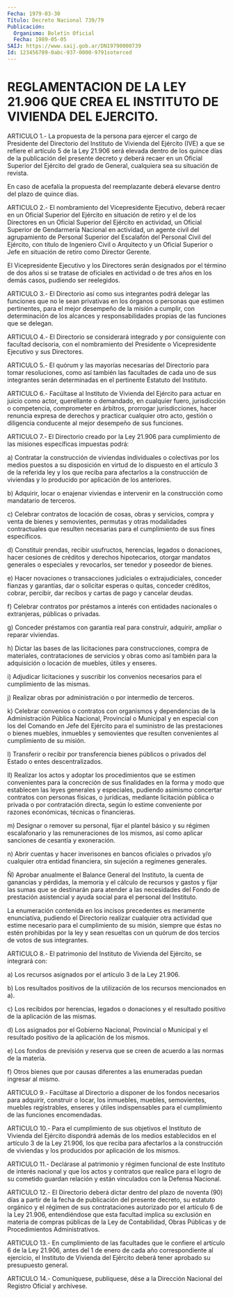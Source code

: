 ```yaml
---
Fecha: 1979-03-30
Título: Decreto Nacional 739/79
Publicación:
  Organismo: Boletín Oficial
  Fecha: 1989-05-05
SAIJ: https://www.saij.gob.ar/DN19790000739
Id: 123456789-0abc-937-0000-9791soterced
---
```

# REGLAMENTACION DE LA LEY 21.906 QUE CREA EL INSTITUTO DE VIVIENDA DEL EJERCITO.

<a id="1"></a>
ARTICULO  1.- La propuesta de la persona para ejercer el cargo de  Presidente  del   Directorio  del  Instituto  de  Vivienda  del Ejército (IVE) a que se  refiere  el  artículo  5  de la Ley 21.906 será  elevada  dentro  de  los  quince  días de la publicación  del presente  decreto  y  deberá  recaer  en  un Oficial  Superior  del Ejército  del  grado  de General, cualquiera sea  su  situación  de revista.

En caso de acefalía la  propuesta  del reemplazante deberá elevarse dentro del plazo de quince días.

<a id="2"></a>
ARTICULO  2.-  El  nombramiento  del Vicepresidente Ejecutivo, deberá recaer en un Oficial Superior del  Ejército  en situación de retiro y el de los Directores en un Oficial Superior  del  Ejército en  actividad,  un  Oficial  Superior  de  Gendarmería  Nacional en actividad,  un  agente  civil del agrupamiento de Personal Superior del  Escalafón del Personal  Civil  del  Ejército,  con  título  de Ingeniero  Civil  o  Arquitecto  y  un  Oficial  Superior o Jefe en situación de retiro como Director Gerente.

El Vicepresidente Ejecutivo y los Directores serán  designados  por el  término  de  dos años si se tratase de oficiales en actividad o de  tres  años  en  los   demás  casos,  pudiendo  ser  reelegidos.

<a id="3"></a>
ARTICULO  3.-  El  Directorio  así  como sus integrantes podrá delegar las funciones que no le sean privativas  en  los  órganos o personas  que  estimen  pertinentes, para el mejor desempeño de  la misión a cumplir, con determinación de los alcances y responsabilidades  propias    de  las  funciones  que  se  delegan.

<a id="4"></a>
ARTICULO  4.-  El  Directorio  se  considerará integrado y por consiguiente  con  facultad  decisoria,  con  el  nombramiento  del Presidente o Vicepresidente Ejecutivo y sus Directores.

<a id="5"></a>
ARTICULO 5.- El quórum y las mayorías necesarias del Directorio para  tomar  resoluciones,  como así también las facultades de cada uno  de  sus  integrantes  serán   determinadas  en  el  pertinente Estatuto del Instituto.

<a id="6"></a>
ARTICULO  6.-  Facúltase al Instituto de Vivienda del Ejército para actuar en juicio  como  actor,  querellante  o  demandado,  en cualquier    fuero,  jurisdicción  o  competencia,  comprometer  en árbitros,  prorrogar  jurisdicciones,  hacer  renuncia  expresa  de derechos y practicar  cualquier  otro  acto,  gestión  o diligencia conducente al mejor desempeño de sus funciones.

<a id="7"></a>
ARTICULO  7.-  El  Directorio  creado  por  la Ley 21.906 para cumplimiento  de  las  misiones específicas impuestas  podrá:

a)  Contratar  la  construcción    de    viviendas  individuales  o colectivas por los medios puestos a su disposición  en virtud de lo dispuesto  en  el  artículo  3 de la referida ley y los que  reciba para afectarlos a la construcción  de  viviendas y lo producido por aplicación de los anteriores.

b)  Adquirir,  locar  o  enajenar  viviendas  e  intervenir  en  la construcción como mandatario de terceros.

c)  Celebrar contratos de locación de  cosas,  obras  y  servicios, compra    y  venta  de  bienes  y  semovientes,  permutas  y  otras modalidades    contractuales    que  resulten  necesarias  para  el cumplimiento de sus  fines específicos.

d)  Constituir prendas, recibir usufructos,  herencias,  legados  o donaciones,  hacer  cesiones  de  créditos y derechos hipotecarios, otorgar mandatos generales o especiales  y  revocarlos, ser tenedor y poseedor de bienes.

e) Hacer novaciones o transacciones judiciales  o  extrajudiciales, conceder  fianzas  y garantías, dar o solicitar esperas  o  quitas, conceder créditos, cobrar,  percibir,  dar recibos y cartas de pago y cancelar deudas.

f)  Celebrar  contratos  por  préstamos  a  interés  con  entidades nacionales o extranjeras, públicas o privadas.

g) Conceder préstamos con garantía real para  construír,  adquirir, ampliar o reparar viviendas.

h)  Dictar  las  bases  de  las  licitaciones  para construcciones, compra de materiales, contrataciones de servicios  y obras como así también  para  la  adquisición  o  locación  de  muebles, útiles  y enseres.

i)  Adjudicar  licitaciones  y  suscribir los convenios  necesarios para el cumplimiento de las mismas.

j) Realizar obras por administración  o por intermedio de terceros.

k) Celebrar convenios o contratos con organismos  y dependencias de la  Administración  Pública Nacional, Provincial o Municipal  y  en especial  con  los  del  Comando  en  Jefe  del  Ejército  para  el suministro  de  las prestaciones  o  bienes  muebles,  inmuebles  y semovientes  que  resulten   convenientes  al  cumplimiento  de  su misión.

l)  Transferir  o  recibir  por  transferencia  bienes  públicos  o privados del Estado o entes descentralizados.

ll) Realizar los actos y adoptar los  procedimientos que se estimen convenientes para la concreción de sus  finalidades  en  la forma y modo  que  establecen  las  leyes  generales y especiales, pudiendo asimismo  concertar contratos con personas  físicas,  o  jurídicas, mediante licitación  pública  o privada o por contratación directa, según  lo estime conveniente por  razones  económicas,  técnicas  o financieras.

m) Designar  o  remover  su  personal, fijar el plantel básico y su régimen escalafonario y las remuneraciones  de los mismos, así como aplicar sanciones de cesantía y exoneración.

n)  Abrir  cuentas  y  hacer  inverisones  en  bancos  oficiales  o privados  y/o  cualquier otra entidad financiera,  sin  sujeción  a regímenes generales.

Ñ) Aprobar anualmente  el  Balance General del Instituto, la cuenta de ganancias y pérdidas, la  memoria  y  el  cálculo  de recursos y gastos  y  fijar  las  sumas que se destinarán para atender  a  las necesidades del Fondo de  prestación  asistencial  y  ayuda  social para el personal del Instituto.

La  enumeración  contenida  en los incisos precedentes es meramente enunciativa,  pudiendo  el  Directorio    realizar  cualquier  otra actividad que estime necesario para el cumplimiento  de  su misión, siempre  que  éstas no estén prohibidas por la ley y sean resueltas con  un  quórum  de  dos  tercios  de  votos  de  sus  integrantes.

<a id="8"></a>
ARTICULO  8.-  El  patrimonio  del  Instituto  de Vivienda del Ejército, se integrará con:

a) Los recursos asignados por el artículo 3 de la Ley  21.906.

b)  Los  resultados  positivos  de  la  utilización de los recursos mencionados en a).

c)  Los  recibidos  por  herencias,  legados  o   donaciones  y  el resultado positivo de la aplicación de las mismas.

d) Los asignados por el Gobierno Nacional, Provincial  o  Municipal y  el  resultado  positivo  de  la  aplicación  de los mismos.

e) Los fondos de previsión y reserva que se creen  de acuerdo a las normas de la materia.

f)  Otros bienes que por causas diferentes a las enumeradas  puedan ingresar al mismo.

<a id="9"></a>
ARTICULO  9.- Facúltase al Directorio a disponer de los fondos necesarios  para   adquirir,  construir  o  locar,  los  inmuebles, muebles,  semovientes,   muebles  registrables,  enseres  y  útiles indispensables para el cumplimiento  de las funciones encomendadas.

<a id="10"></a>
ARTICULO  10.-  Para  el  cumplimiento  de  sus  objetivos  el Instituto  de  Vivienda del Ejército dispondrá además de los medios establecidos en  el  artículo  3  de  la Ley 21.906, los que reciba para  afectarlos a la construcción de viviendas  y  los  producidos por aplicación de los mismos.

<a id="11"></a>
ARTICULO  11.-  Declárase al patrimonio y régimen funcional de este Instituto de interés  nacional y que los actos y contratos que realice  para el logro de su  cometido  guardan  relación  y  están vinculados con la Defensa Nacional.

<a id="12"></a>
ARTICULO  12.- El Directorio deberá dictar dentro del plazo de noventa (90) días  a partir de la fecha de publicación del presente decreto, su estatuto  orgánico  y  el régimen de sus contrataciones autorizado por el artículo 6 de la Ley  21.906,  entendiéndose  que esta  facultad  implica su exclusión en materia de compras públicas de  la Ley de Contabilidad,  Obras  Públicas  y  de  Procedimientos Administrativos.

<a id="13"></a>
ARTICULO 13.- En cumplimiento de las facultades que le confiere el artículo  6  de  la Ley 21.906, antes del 1 de enero de cada año correspondiente  al  ejercicio,    el  Instituto  de  Vivienda  del Ejército deberá tener aprobado su presupuesto general.

<a id="14"></a>
ARTICULO  14.-  Comuníquese,  publíquese,  dése a la Dirección Nacional del Registro Oficial y archívese.